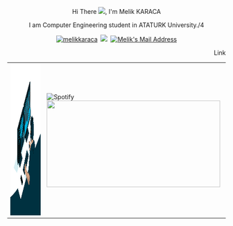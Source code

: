 <p align="center"> 
                              Hi There <img src="https://camo.githubusercontent.com/e8e7b06ecf583bc040eb60e44eb5b8e0ecc5421320a92929ce21522dbc34c891/68747470733a2f2f6d656469612e67697068792e636f6d2f6d656469612f6876524a434c467a6361737252346961377a2f67697068792e676966" width="24" data-canonical-src="https://media.giphy.com/media/hvRJCLFzcasrR4ia7z/giphy.gif" style="max-width: 100%;">, I'm Melik KARACA
<p align="center"> 
                 I am Computer Engineering student in ATATURK University./4
</p>
</p>
              
<p align="center">   
<a href="https://www.linkedin.com/in/melik-karaca-063849199" rel="nofollow"><img src="https://camo.githubusercontent.com/a80d00f23720d0bc9f55481cfcd77ab79e141606829cf16ec43f8cacc7741e46/68747470733a2f2f696d672e736869656c64732e696f2f62616467652f4c696e6b6564496e2d3030373742353f7374796c653d666f722d7468652d6261646765266c6f676f3d6c696e6b6564696e266c6f676f436f6c6f723d7768697465" alt="melikkaraca" data-canonical-src="https://img.shields.io/badge/LinkedIn-0077B5?style=for-the-badge&amp;logo=linkedin&amp;logoColor=white" style="max-width:100%;"></a>&ensp;<a href="https://twitter.com/m_elikrc" rel="nofollow"><img src="https://camo.githubusercontent.com/e1c2fd3bcd4ed13889ed78d1e814261a7cfbc79ae826198b7813850b15a8d956/68747470733a2f2f696d672e736869656c64732e696f2f62616467652f747769747465722d2532333144413146322e7376673f267374796c653d666f722d7468652d6261646765266c6f676f3d74776974746572266c6f676f436f6c6f723d7768697465" data-canonical-src="https://img.shields.io/badge/twitter-%231DA1F2.svg?&amp;style=for-the-badge&amp;logo=twitter&amp;logoColor=white" style="max-width:100%;"></a>&ensp;<a href="mailto:melikkrc25@gmail.com"><img alt="Melik's Mail Address" src="https://camo.githubusercontent.com/571384769c09e0c66b45e39b5be70f68f552db3e2b2311bc2064f0d4a9f5983b/68747470733a2f2f696d672e736869656c64732e696f2f62616467652f476d61696c2d4431343833363f7374796c653d666f722d7468652d6261646765266c6f676f3d676d61696c266c6f676f436f6c6f723d7768697465" data-canonical-src="https://img.shields.io/badge/Gmail-D14836?style=for-the-badge&amp;logo=gmail&amp;logoColor=white" style="max-width:100%;"></a>
</p>
<p  align="right"
< a href="https://open.spotify.com/playlist/6dlwJYNRdkTfZMALZclyIx?si=69b3f971638f46a1" target="_blank"> Link</a></p>
<table>
  <tr>
    <td align=top><img src=https://github.com/mkaraca25/mkaraca25/blob/main/code.gif raw=true" width="800" height="350" style="max-width: 100%;">
    <td <a href="https://open.spotify.com/playlist/6dlwJYNRdkTfZMALZclyIx?si=3a8b91c2d48b45da" rel="nofollow"><img src="https://camo.githubusercontent.com/8c83f5a3706c4acb743321695cc51a45723fb34c5f61bc16c3c4086f6aff6ab5/68747470733a2f2f6e6f7661746f72656d2e76657263656c2e6170702f6170692f73706f746966793f6261636b67726f756e645f636f6c6f723d30643131313726626f726465725f636f6c6f723d666666666666" alt="Spotify" data-canonical-src="https://novatorem.vercel.app/api/spotify?background_color=0d1117&amp;border_color=ffffff" width="400" height="100" style="max-width: 100%;"></a>
    <img valign="top"  src="https://github-readme-stats.vercel.app/api?username=mkaraca25&&show_icons=true&title_color=ffffff&icon_color=bb2acf&text_color=daf7dc&bg_color=151515" width="400" height="200" top:0px;right:0px;>
  </tr>
</table>

   
